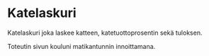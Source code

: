 # Katelaskuri

Katelaskuri joka laskee katteen, katetuottoprosentin sekä tuloksen. 

Toteutin sivun kouluni matikantunnin innoittamana.
